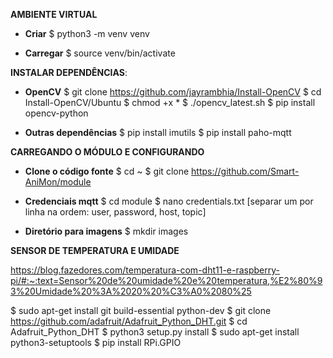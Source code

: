 **AMBIENTE VIRTUAL**

- **Criar**
$ python3 -m venv venv

- **Carregar**
$ source venv/bin/activate

**INSTALAR DEPENDÊNCIAS**:

- **OpenCV**
$ git clone https://github.com/jayrambhia/Install-OpenCV
$ cd Install-OpenCV/Ubuntu
$ chmod +x * 
$ ./opencv_latest.sh
$ pip install opencv-python

- **Outras dependências**
$ pip install imutils
$ pip install paho-mqtt

**CARREGANDO O MÓDULO E CONFIGURANDO**

- **Clone o código fonte**
$ cd ~
$ git clone https://github.com/Smart-AniMon/module

- **Credenciais mqtt**
$ cd module
$ nano credentials.txt
[separar um por linha na ordem: user, password, host, topic] 

- **Diretório para imagens**
$ mkdir images

**SENSOR DE TEMPERATURA E UMIDADE**

https://blog.fazedores.com/temperatura-com-dht11-e-raspberry-pi/#:~:text=Sensor%20de%20umidade%20e%20temperatura,%E2%80%93%20Umidade%20%3A%2020%20%C3%A0%2080%25

$ sudo apt-get install git build-essential python-dev
$ git clone https://github.com/adafruit/Adafruit_Python_DHT.git
$ cd Adafruit_Python_DHT
$ python3 setup.py install
$ sudo apt-get install python3-setuptools
$ pip install RPi.GPIO
